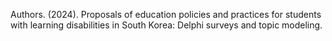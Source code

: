 
Authors. (2024). Proposals of education policies and practices for students with learning disabilities in South Korea: Delphi surveys and topic modeling.